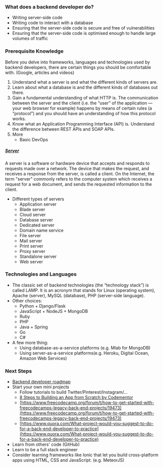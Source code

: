 ### What does a backend developer do?
* Writing server-side code
* Writing code to interact with a database
* Ensuring that the server-side code is secure and free of vulnerabilities
* Ensuring that the server-side code is optimised enough to handle large volumes of traffic

### Prerequisite Knowledge
Before you delve into frameworks, languages and technologies used by backend developers, there are certain things you should be comfortable with. (Google, articles and videos)
1. Understand what a server is and what the different kinds of servers are.
2. Learn about what a database is and the different kinds of databases out there.
3. Gain a fundamental understanding of what HTTP is. The communication between the server and the client (i.e. the “user” of the application — your web browser for example) happens by means of certain rules (a “protocol”) and you should have an understanding of how this protocol works.
4. Know what an Application Programming Interface (API) is. Understand the difference between REST APIs and SOAP APIs.
5. More
	* Basic DevOps

##### [Server](https://www.computerhope.com/jargon/s/server.htm)
A server is a software or hardware device that accepts and responds to requests made over a network. The device that makes the request, and receives a response from the server, is called a client. On the Internet, the term "server" commonly refers to the computer system which receives a request for a web document, and sends the requested information to the client.

* Different types of servers
	* Application server
	* Blade server
	* Cloud server
	* Database server
	* Dedicated server
	* Domain name service
	* File server
	* Mail server
	* Print server
	* Proxy server
	* Standalone server
	* Web server

### Technologies and Languages
* The classic set of backend technologies (the “technology stack”) is called LAMP. It is an acronym that stands for Linux (operating system), Apache (server), MySQL (database), PHP (server-side language).
* Other choices:
	* Python + Django/Flask
	* JavaScript + NodeJS + MongoDB
	* Ruby
	* PHP
	* Java + Spring
	* Go
	* C#
* A few more thing:
	* Using database-as-a-service platforms (e.g. Mlab for MongoDB)
	* Using server-as-a-service platforms(e.g. Heroku, Digital Ocean, Amazon Web Services)

### Next Steps
* [Backend developer roadmap](https://github.com/kamranahmedse/developer-roadmap)
* Start your own mini projects
	* Follow tutorials to build Twitter/Pinterest/Instagram/...
	* [8 Steps to Building an App from Scratch by Codementor](https://tinyurl.com/tajj522)
	* [https://www.freecodecamp.org/forum/t/how-to-get-started-with-freecodecamps-legacy-back-end-projects/19473](https://www.freecodecamp.org/forum/t/how-to-get-started-with-freecodecamps-legacy-back-end-projects/19473)
	* [https://www.quora.com/What-project-would-you-suggest-to-do-for-a-back-end-developer-to-practice](https://www.quora.com/What-project-would-you-suggest-to-do-for-a-back-end-developer-to-practice)
* Learn from others' code (GitHub)
* Learn to be a full stack engineer
* Consider learning frameworks like Ionic that let you build cross-platform apps using HTML, CSS and JavaScript. (e.g. MeteorJS)
